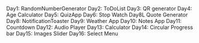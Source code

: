 Day1: RandomNumberGenerator 
Day2: ToDoList
Day3: QR generator
Day4: Age Calculator
Day5: QuizApp
Day6: Stop Watch
Day8L Quote Generator
Day8: NotificationToaster
Day9: Weather App
Day10: Notes App
Day11: Countdown
Day12: Audio Player
Day13: Calculator
Day14: Circular Progress bar
Day15: Images Slider
Day16: Select Menu